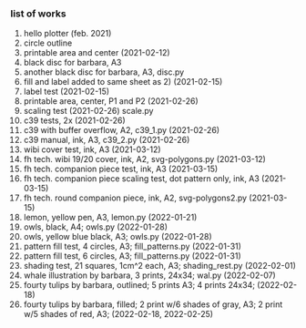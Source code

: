 ### list of works

1) hello plotter (feb. 2021)
2) circle outline
3) printable area and center (2021-02-12)
4) black disc for barbara, A3
5) another black disc for barbara, A3, disc.py
6) fill and label added to same sheet as 2) (2021-02-15)
7) label test (2021-02-15)
8) printable area, center, P1 and P2 (2021-02-26)
9) scaling test (2021-02-26) scale.py
10) c39 tests, 2x (2021-02-26)
11) c39 with buffer overflow, A2, c39_1.py (2021-02-26)
12) c39 manual, ink, A3, c39_2.py (2021-02-26)
13) wibi cover test, ink, A3 (2021-03-12)
14) fh tech. wibi 19/20 cover, ink, A2, svg-polygons.py (2021-03-12)
15) fh tech. companion piece test, ink, A3 (2021-03-15)
16) fh tech. companion piece scaling test, dot pattern only, ink, A3 (2021-03-15)
17) fh tech. round companion piece, ink, A2, svg-polygons2.py (2021-03-15)
18) lemon, yellow pen, A3, lemon.py (2022-01-21)
19) owls, black, A4; owls.py (2022-01-28)
20) owls, yellow blue black, A3; owls.py (2022-01-28)
21) pattern fill test, 4 circles, A3; fill_patterns.py (2022-01-31)
22) pattern fill test, 6 circles, A3; fill_patterns.py (2022-01-31)
23) shading test, 21 squares, 1cm^2 each, A3; shading_rest.py (2022-02-01)
24) whale illustration by barbara, 3 prints, 24x34; wal.py (2022-02-07)
25) fourty tulips by barbara, outlined; 5 prints A3; 4 prints 24x34; (2022-02-18)
26) fourty tulips by barbara, filled; 2 print w/6 shades of gray, A3; 2 print w/5 shades of red, A3; (2022-02-18, 2022-02-25)
